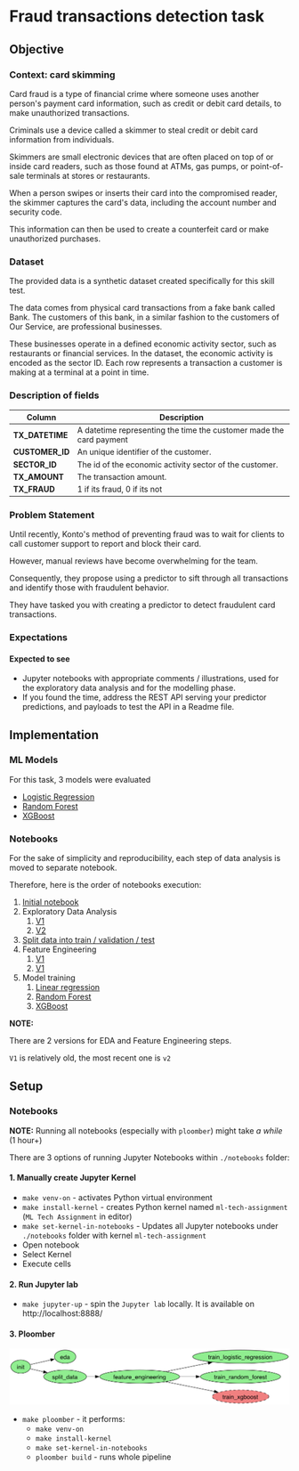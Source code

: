 # Fraud transactions detection task

## Objective

### Context: card skimming

Card fraud is a type of financial crime where someone uses another person's payment card information,
such as credit or debit card details, to make unauthorized transactions.

Criminals use a device called a skimmer to steal credit or debit card information from
individuals.

Skimmers are small electronic devices that are often placed on top of or inside card readers, 
such as those found at ATMs, gas pumps, or point-of-sale terminals at stores or restaurants.

When a person swipes or inserts their card into the
compromised reader, the skimmer captures the card's data, 
including the account number and security code.

This information can then be used to create a counterfeit
card or make unauthorized purchases.

### Dataset 

The provided data is a synthetic dataset created specifically for this skill test.

The data comes from physical card transactions from a fake bank called Bank. 
The customers of this bank, in a similar fashion to the customers of Our Service, are professional businesses.

These businesses operate in a defined economic activity sector, such as restaurants or financial services.
In the dataset, the economic activity is encoded as the sector ID.
Each row represents a transaction a customer is making at a terminal at a point in time.

### Description of fields

| Column          | Description                                                         |
| --------------- | ------------------------------------------------------------------- |
| **TX_DATETIME** | A datetime representing the time the customer made the card payment |
| **CUSTOMER_ID** | An unique identifier of the customer.                               |
| **SECTOR_ID**   | The id of the economic activity sector of the customer.             |
| **TX_AMOUNT**   | The transaction amount.                                             |
| **TX_FRAUD**    | 1 if its fraud, 0 if its not                                        |

### Problem Statement

Until recently, Konto's method of preventing fraud was to wait for clients to call customer
support to report and block their card.

However, manual reviews have become overwhelming for the team.

Consequently, they propose using a predictor to sift through all transactions and identify those with fraudulent behavior.

They have tasked you with creating a predictor to detect fraudulent card transactions.

### Expectations

#### Expected to see

* Jupyter notebooks with appropriate comments / illustrations, used for the
exploratory data analysis and for the modelling phase.
* If you found the time, address the REST API serving your predictor predictions, and payloads to test the API in a Readme file.


## Implementation

### ML Models

For this task, 3 models were evaluated

* [Logistic Regression](https://scikit-learn.org/stable/modules/generated/sklearn.linear_model.LogisticRegression.html)
* [Random Forest](https://scikit-learn.org/stable/modules/generated/sklearn.ensemble.RandomForestClassifier.html)
* [XGBoost](https://xgboost.ai/)

### Notebooks

For the sake of simplicity and reproducibility, each step of data analysis is moved to separate notebook.

Therefore, here is the order of notebooks execution:

1. [Initial notebook](./notebooks/01_init.ipynb)
2. Exploratory Data Analysis
   1. [V1](./notebooks/02_eda_v1.ipynb)
   2. [V2](./notebooks/02_eda_v2.ipynb)
3. [Split data into train / validation / test](./notebooks/03_01_split_data.ipynb)
4. Feature Engineering
   1. [V1](./notebooks/03_02_feature_eng_v1.ipynb)
   2. [V1](./notebooks/03_02_feature_eng_v2.ipynb)
5. Model training
   1. [Linear regression](./notebooks/04_01_model_logreg.ipynb)
   2. [Random Forest](./notebooks/04_02_model_random_forest.ipynb)
   3. [XGBoost](./notebooks/04_03_model_xgboost.ipynb)

**NOTE:**

There are 2 versions for EDA and Feature Engineering steps.

`V1` is relatively old, the most recent one is `v2` 

## Setup

### Notebooks

**NOTE:** Running all notebooks (especially with `ploomber`) might take _a while_ (1 hour+)

There are 3 options of running Jupyter Notebooks within `./notebooks` folder:

#### 1. Manually create Jupyter Kernel

* `make venv-on` - activates Python virtual environment
* `make install-kernel` - creates Python kernel named `ml-tech-assignment` (`ML Tech Assignment` in editor)
* `make set-kernel-in-notebooks` - Updates all Jupyter notebooks under `./notebooks` folder with kernel `ml-tech-assignment`
* Open notebook
* Select Kernel
* Execute cells

#### 2. Run Jupyter lab

* `make jupyter-up` - spin the `Jupyter lab` locally. It is available on http://localhost:8888/

#### 3. Ploomber

![pipeline](./pipeline.png)

* `make ploomber` - it performs:
  * `make venv-on`
  * `make install-kernel`
  * `make set-kernel-in-notebooks`
  * `ploomber build` - runs whole pipeline